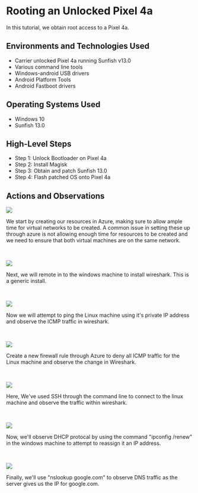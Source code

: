 <p align="center">
</p>

<h1>Rooting an Unlocked Pixel 4a</h1>
In this tutorial, we obtain root access to a Pixel 4a. <br />



<h2>Environments and Technologies Used</h2>

- Carrier unlocked Pixel 4a running Sunfish v13.0
- Various command line tools
- Windows-android USB drivers
- Android Platform Tools
- Android Fastboot drivers

<h2>Operating Systems Used </h2>

- Windows 10 
- Sunfish 13.0

<h2>High-Level Steps</h2>

- Step 1: Unlock Bootloader on Pixel 4a
- Step 2: Install Magisk
- Step 3: Obtain and patch Sunfish 13.0 
- Step 4: Flash patched OS onto Pixel 4a

<h2>Actions and Observations</h2>

<p>
<img src="https://github.com/MerrickAM/azure-network-protocols/assets/145412020/70b17bd4-4c9a-4513-9c26-4ec46c18ff25"/>
</p>
<p>
  We start by creating our resources in Azure, making sure to allow ample time for virtual networks to be created. A common issue in setting these up through azure is not allowing enough time for resources to be created and we need to ensure that both virtual machines are on the same network.
</p>
<br />

<p>
<img src="https://github.com/MerrickAM/azure-network-protocols/assets/145412020/398ed29a-7d8c-45ba-9cc3-d18f2a508bbd"/>
</p>
<p>
Next, we will remote in to the windows machine to install wireshark. This is a generic install.
</p>
<br />

<p>
<img src="https://github.com/MerrickAM/azure-network-protocols/assets/145412020/3b89109e-0713-4090-a876-8044760c9cba"/>
</p>
<p>
Now we will attempt to ping the Linux machine using it's private IP address and observe the ICMP traffic in wireshark.
</p>
<br />

<p>
<img src="https://github.com/MerrickAM/azure-network-protocols/assets/145412020/266ba1a5-ec71-469d-b7db-c8fd6f62c132"/>
</p>
<p>
Create a new firewall rule through Azure to deny all ICMP traffic for the Linux machine and observe the change in Wireshark.
</p>
<br />

<p>
<img src="https://github.com/MerrickAM/azure-network-protocols/assets/145412020/c1cf955c-9394-4646-9d4f-bef23487bea2"/>
</p>
<p>
Here, We've used SSH through the command line to connect to the linux machine and observe the traffic within wireshark.
</p>
<br />

<p>
<img src="https://github.com/MerrickAM/azure-network-protocols/assets/145412020/6673e062-9332-4cfd-b6ca-ec42f56e4f6f)"/>
</p>
<p>
Now, we'll observe DHCP protocal by using the command "ipconfig /renew" in the windows machine to attempt to reassign it an IP address.
</p>
<br />

<p>
<img src="https://github.com/MerrickAM/azure-network-protocols/assets/145412020/9ffa8726-ebda-423e-9695-5fa78d4edef9)"/>
</p>
<p>
Finally, we'll use "nslookup google.com" to observe DNS traffic as the server gives us the IP for google.com.
</p>
<br />
